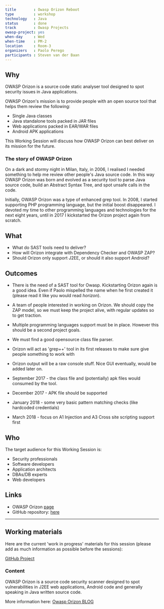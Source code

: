 ```yaml
---
title        : Owasp Orizon Reboot
type         : workshop
technology   : Java
status       : done
track        : Owasp Projects
owasp-project: yes
when-day     : Wed
when-time    : PM-2
location     : Room-3
organizers   : Paolo Perego
participants : Steven van der Baan
---
```


## Why

OWASP Orizon is a source code static analyser tool designed to spot security
issues in Java applications.

OWASP Orizon's mission is to provide people with an open source tool that helps them review the following:

- Single Java classes
- Java standalone tools packed in JAR files
- Web applications packed in EAR/WAR files
- Android APK applications

This Working Session will discuss how OWASP Orizon can best deliver on its mission for the future.

### The story of OWASP Orizon

On a dark and stormy night in Milan, Italy, in 2006, I realised I needed
something to help me review other people's Java source code. In this way OWASP
Orizon was born and evolved as a security tool to parse Java source code,
build an Abstract Syntax Tree, and spot unsafe calls in the code.

Initially, OWASP Orizon was a type of enhanced grep tool. In 2008, I
started supporting PHP programming language, but the initial boost disappeared.
I devoted my time to other programming languages and technologies for the next eight
years, until in 2017 I kickstarted the Orizon project again from scratch.

## What 

- What do SAST tools need to deliver?
- How will Orizon integrate with Dependency Checker and OWASP ZAP?
- Should Orizon only support J2EE, or should it also support Android?

## Outcomes

- There is the need of a SAST tool for Owasp. Kickstarting Orizon again is a
  good idea. Even if Paolo mispelled the name when he first created it (please
  read it like you would read _horizon_).
- A team of people interested in working on Orizon. We should copy the ZAP
  model, so we must keep the project alive, with regular updates so to get
  traction.
- Multiple programming languages support must be in place. However this should
  be a second project goals.
- We must find a good opensource class file parser.
- Orizon will act as 'grep++' tool in its first releases to make sure give
  people something to work with
- Orizon output will be a raw console stuff. Nice GUI eventually, would be
  added later on.

- September 2017 - the class file and (potentially) apk files would
  consumed by the tool.
- December 2017 - APK file should be supported
- January 2018 - some very basic pattern matching checks (like hardcoded
  credentials)
- March 2018 - focus on A1 Injection and A3 Cross site scripting support first

## Who

The target audience for this Working Session is:

- Security professionals
- Software developers
- Application architects
- DBAs/DB experts
- Web developers

## Links

- OWASP Orizon [page](https://www.owasp.org/index.php/Category:OWASP_Orizon_Project)
- GitHub repository: [here](https://github.com/thesp0nge/owasp-orizon)

--- 

## Working materials

Here are the current 'work in progress' materials for this session (please add as much information as possible before the sessions):

<a href="https://github.com/thesp0nge/owasp-orizon">GitHub Project</a>

### Content

OWASP Orizon is a source code security scanner designed to spot vulnerabilities in J2EE web applications, Android code and generally speaking in Java written source code.

More information here: <a href="https://owasporizon.wordpress.com/">Owasp Orizon BLOG</a>

